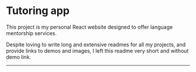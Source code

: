 # Tutoring app

This project is my personal React website designed to offer language mentorship services.

Despite loving to write long and extensive readmes for all my projects, and provide links to demos and images, I left this readme very short and without demo link.

---

